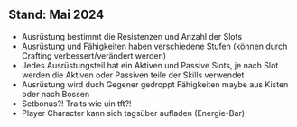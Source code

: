
## Stand: Mai 2024

- Ausrüstung bestimmt die Resistenzen und Anzahl der Slots
- Ausrüstung und Fähigkeiten haben verschiedene Stufen (können durch Crafting verbessert/verändert werden)
- Jedes Ausrüstungsteil hat ein Aktiven und Passive Slots, je nach Slot werden die Aktiven oder Passiven teile der Skills verwendet
- Ausrüstung wird duch Gegener gedroppt Fähigkeiten maybe aus Kisten oder nach Bossen
- Setbonus?! Traits wie uin tft?!
- Player Character kann sich tagsüber aufladen (Energie-Bar)